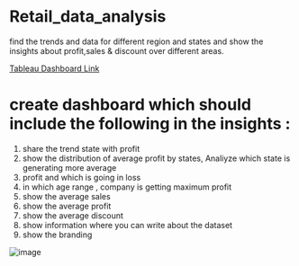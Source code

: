 # Retail_data_analysis
find the trends and data for different region and states and show the insights about profit,sales &amp; discount over different areas.

[Tableau Dashboard Link](https://public.tableau.com/views/retaildata_16699084935030/Dashboard1?:language=en-US&:display_count=n&:origin=viz_share_link)

# create dashboard which should include the following in the insights :
1. share the trend state with profit
2. show the distribution of average profit by states, Analiyze which state is generating more average
3. profit and which is going in loss
4. in which age range , company is getting maximum profit
5. show the average sales
6. show the average profit
7. show the average discount
8. show information where you can write about the dataset
9. show the branding


![image](https://user-images.githubusercontent.com/77947860/205160261-5ffd341c-48ce-4cc3-ba0d-d8c250f04433.png)
